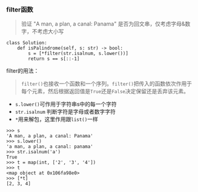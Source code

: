 ### filter函数

> 验证 "A man, a plan, a canal: Panama" 是否为回文串，仅考虑字母&数字，不考虑大小写

```python3
class Solution:
    def isPalindrome(self, s: str) -> bool:
        s = [*filter(str.isalnum, s.lower())]
        return s == s[::-1]
```

filter的用法：
> `filter()`也接收一个函数和一个序列。`filter()`把传入的函数依次作用于每个元素，然后根据返回值是`True`还是`False`决定保留还是丢弃该元素。

* `s.lower()`可作用于字符串s中的每一个字符
* `str.isalnum` 判断字符是字母或者数字字符
* `*`用来解包，这里作用跟`list()`一样

```python3
>>> s
'A man, a plan, a canal: Panama'
>>> s.lower()
'a man, a plan, a canal: panama'
>>> str.isalnum('a')
True
>>> t = map(int, ['2', '3', '4'])
>>> t
<map object at 0x106fa98e0>
>>> [*t]
[2, 3, 4]
```
